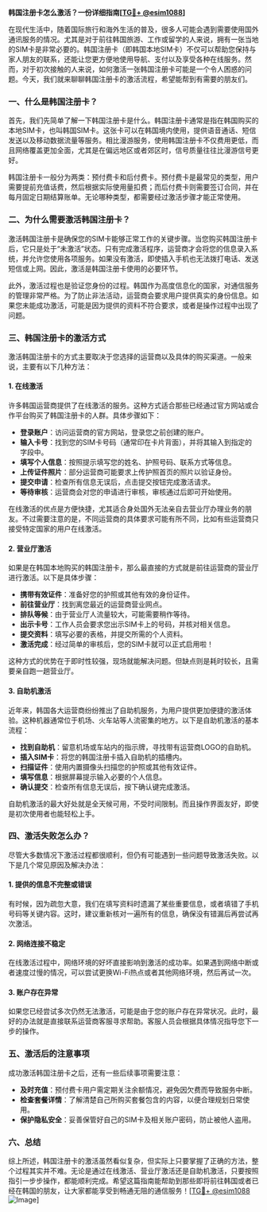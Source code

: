 **韩国注册卡怎么激活？一份详细指南[[TG💪+ @esim1088](https://t.me/s/esim1088)]**

在现代生活中，随着国际旅行和海外生活的普及，很多人可能会遇到需要使用国外通讯服务的情况。尤其是对于前往韩国旅游、工作或留学的人来说，拥有一张当地的SIM卡是非常必要的。韩国注册卡（即韩国本地SIM卡）不仅可以帮助您保持与家人朋友的联系，还能让您更方便地使用导航、支付以及享受各种在线服务。然而，对于初次接触的人来说，如何激活一张韩国注册卡可能是一个令人困惑的问题。今天，我们就来聊聊韩国注册卡的激活流程，希望能帮到有需要的朋友们。

### 一、什么是韩国注册卡？

首先，我们先简单了解一下韩国注册卡是什么。韩国注册卡通常是指在韩国购买的本地SIM卡，也叫韩国SIM卡。这张卡可以在韩国境内使用，提供语音通话、短信发送以及移动数据流量等服务。相比漫游服务，使用韩国注册卡不仅费用更低，而且网络覆盖更加全面，尤其是在偏远地区或者郊区时，信号质量往往比漫游信号更好。

韩国注册卡一般分为两类：预付费卡和后付费卡。预付费卡是最常见的类型，用户需要提前充值话费，然后根据实际使用量扣费；而后付费卡则需要签订合同，并在每月固定日期结算账单。无论哪种类型，都需要经过激活步骤才能正常使用。

### 二、为什么需要激活韩国注册卡？

激活韩国注册卡是确保您的SIM卡能够正常工作的关键步骤。当您购买韩国注册卡后，它只是处于“未激活”状态。只有完成激活程序，运营商才会将您的信息录入系统，并允许您使用各项服务。如果没有激活，即使插入手机也无法拨打电话、发送短信或上网。因此，激活是韩国注册卡使用的必要环节。

此外，激活过程也是验证您身份的过程。韩国作为高度信息化的国家，对通信服务的管理非常严格。为了防止非法活动，运营商会要求用户提供真实的身份信息。如果您未能成功激活，可能是因为提供的资料不符合要求，或者是操作过程中出现了问题。

### 三、韩国注册卡的激活方式

激活韩国注册卡的方式主要取决于您选择的运营商以及具体的购买渠道。一般来说，主要有以下几种方法：

#### 1. 在线激活

许多韩国运营商提供了在线激活的服务。这种方式适合那些已经通过官方网站或合作平台购买了韩国注册卡的人群。具体步骤如下：

- **登录账户**：访问运营商的官方网站，登录您之前创建的账户。
- **输入卡号**：找到您的SIM卡号码（通常印在卡片背面），并将其输入到指定的字段中。
- **填写个人信息**：按照提示填写您的姓名、护照号码、联系方式等信息。
- **上传证件照片**：部分运营商可能要求上传护照首页的照片以验证身份。
- **提交申请**：检查所有信息无误后，点击提交按钮完成激活请求。
- **等待审核**：运营商会对您的申请进行审核，审核通过后即可开始使用。

在线激活的优点是方便快捷，尤其适合身处国外无法亲自去营业厅办理业务的朋友。不过需要注意的是，不同运营商的具体要求可能有所不同，比如有些运营商只接受特定国家的用户在线激活。

#### 2. 营业厅激活

如果是在韩国本地购买的韩国注册卡，那么最直接的方式就是前往运营商的营业厅进行激活。以下是具体步骤：

- **携带有效证件**：准备好您的护照或其他有效的身份证件。
- **前往营业厅**：找到离您最近的运营商营业网点。
- **排队等候**：由于营业厅人流量较大，可能需要稍作等待。
- **出示卡号**：工作人员会要求您出示SIM卡上的号码，并核对相关信息。
- **提交资料**：填写必要的表格，并提交所需的个人资料。
- **激活完成**：经过简单的审核后，您的SIM卡就可以正式启用啦！

这种方式的优势在于即时性较强，现场就能解决问题。但缺点则是耗时较长，且需要亲自跑一趟营业厅。

#### 3. 自助机激活

近年来，韩国各大运营商纷纷推出了自助机服务，为用户提供更加便捷的激活体验。这种机器通常位于机场、火车站等人流密集的地方。以下是自助机激活的基本流程：

- **找到自助机**：留意机场或车站内的指示牌，寻找带有运营商LOGO的自助机。
- **插入SIM卡**：将您的韩国注册卡插入自助机的插槽内。
- **扫描证件**：使用内置摄像头扫描您的护照或其他有效证件。
- **填写信息**：根据屏幕提示输入必要的个人信息。
- **确认提交**：检查所有信息无误后，按下确认键完成激活。

自助机激活的最大好处就是全天候可用，不受时间限制。而且操作界面友好，即使是初次使用者也能轻松上手。

### 四、激活失败怎么办？

尽管大多数情况下激活过程都很顺利，但仍有可能遇到一些问题导致激活失败。以下是几个常见原因及解决办法：

#### 1. 提供的信息不完整或错误

有时候，因为疏忽大意，我们在填写资料时遗漏了某些重要信息，或者填错了手机号码等关键内容。这时，建议重新核对一遍所有的信息，确保没有错漏后再尝试再次激活。

#### 2. 网络连接不稳定

在线激活过程中，网络环境的好坏直接影响到激活的成功率。如果遇到网络中断或者速度过慢的情况，可以尝试更换Wi-Fi热点或者其他网络环境，然后再试一次。

#### 3. 账户存在异常

如果您已经尝试多次仍然无法激活，可能是由于您的账户存在异常状况。此时，最好的办法就是直接联系运营商客服寻求帮助。客服人员会根据具体情况指导您下一步的操作。

### 五、激活后的注意事项

成功激活韩国注册卡之后，还有一些后续事项需要注意：

- **及时充值**：预付费卡用户需定期关注余额情况，避免因欠费而导致服务中断。
- **检查套餐详情**：了解清楚自己所购买套餐包含的内容，以便合理规划日常使用。
- **保护隐私安全**：妥善保管好自己的SIM卡及相关账户密码，防止被他人盗用。

### 六、总结

综上所述，韩国注册卡的激活虽然看似复杂，但实际上只要掌握了正确的方法，整个过程其实并不难。无论是通过在线激活、营业厅激活还是自助机激活，只要按照指引一步步操作，都能顺利完成。希望这篇指南能帮助到那些即将前往韩国或者已经在韩国的朋友，让大家都能享受到畅通无阻的通信服务！[[TG💪+ @esim1088](https://t.me/s/esim1088) ![Image](https://i.postimg.cc/4NQfJmqS/Snipaste-2025-05-13-00-14-12.png)]